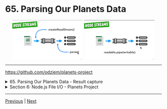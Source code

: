 # 65. Parsing Our Planets Data

 <p align="center" >
    <img src="../imags/65_Parsing-Our-Planets-Data.png" width="45%" >
    <img src="../imags/65_Parsing-Our-Planets-Data_1.png" width="45%" >
 </a></p>

---

https://github.com/odziem/planets-project

<details>
  <summary> 65. Parsing Our Planets Data - Result capture </summary>

  - `index.js`
  ```
  const  { parse } = require('csv-parse');
  const fs = require('fs');

  const result = [];

  fs.createReadStream('kepler_data.csv')
      .pipe(parse({
          comment: '#',
          columns: true
      }))
      .on('data', (data) => {
          result.push(data);
      })
      .on('error', (err) => {
          console.log(err);
      })
      .on('end', () => {
          console.log(result);
          console.log('done');
      });
  // parse();
  ```

  ---

  -   run `node index.js`

  <p align="center" ><img src="../imags/65_Parsing-Our-Planets-Data_2.png" width="100%" ></a></p>

  ---

</details>

<details>
  <summary> Section 6: Node.js File I/O - Planets Project </summary>

  - [Codebase: planets-project](../src/6_planets-project/)

</details>


---

[Previous](./64_Reading-Our-Planets-Data.md) | [Next](./66_Finding-Habitable-Planets.md)